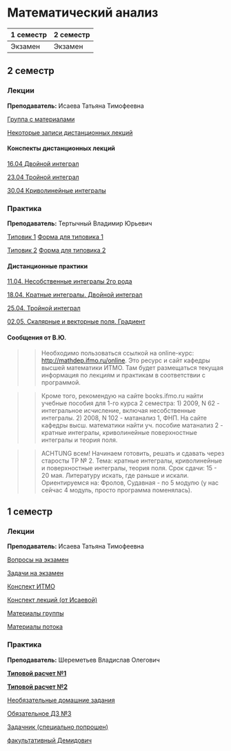 # Математический анализ

|1 семестр|2 семестр|
|---|---|
|Экзамен|Экзамен|

## 2 семестр
### Лекции

**Преподаватель:** Исаева Татьяна Тимофеевна

[Группа с материалами](https://vk.com/club193570210)

[Некоторые записи дистанционных лекций](https://vk.com/mayatin)

#### Конспекты дистанционных лекций

[16.04 Двойной интеграл](../Files/Isaeva/Isaeva-04-16.pdf)

[23.04 Тройной интеграл](../Files/Isaeva/Isaeva-04-23.pdf)

[30.04 Криволинейные интегралы](../Files/Isaeva/Isaeva-04-30.pdf)

### Практика

**Преподаватель:** Тертычный Владимир Юрьевич

[Типовик 1](https://books.ifmo.ru/file/pdf/1471.pdf)
[Форма для типовика 1](https://docs.google.com/forms/d/e/1FAIpQLSfLhE24Dx5D4zYfKRNCj-GtWt-ET-Tkw_HVeUxqgVO04vf9WQ/viewform)

[Типовик 2](https://books.ifmo.ru/file/pdf/888.pdf)
[Форма для типовика 2](https://docs.google.com/forms/d/e/1FAIpQLSfwKtjdfqN5Igmsuh4xGU3PgtU-31s_Mgp3kTeJf04BFDxSRQ/viewform)

#### Дистанционные практики

[11.04. Несобственные интегралы 2го рода](../Files/Tertychny/Tertychny-04-11.pdf)

[18.04. Кратные интегралы. Двойной интеграл](../Files/Tertychny/Tertychny-04-18.pdf)

[25.04. Тройной интеграл](../Files/Tertychny/Tertychny-04-25.pdf)

[02.05. Скалярные и векторные поля. Градиент](../Files/Tertychny/Tertychny-05-02.pdf)

#### Сообщения от В.Ю.

>> Необходимо пользоваться ссылкой на online-курс: http://mathdep.ifmo.ru/online. Это ресурс и сайт кафедры высшей математики ИТМО. Там будет размещаться текущая информация по лекциям и практикам в соответствии с программой.

>> Кроме того, рекомендую на сайте books.ifmo.ru найти учебные пособия для 1-го курса 2 семестра: 1) 2009, N 62 - интегральное исчисление, включая несобственные интегралы. 2) 2008, N 102 - матанализ 1, ФНП. На сайте кафедры высш. математики найти уч. пособие матанализ 2 - кратные интегралы, криволинейные поверхностные интегралы и теория поля.

>> ACHTUNG всем! Начинаем готовить, решать и сдавать через старосты ТР № 2. Тема: кратные интегралы, криволинейные и поверхностные интегралы, теория поля. Срок сдачи: 15 - 20 мая. Литературу искать, где раньше и искали. Ориентируемся на: Фролов, Судавная - по 5 модулю (у нас сейчас 4 модуль, просто программа поменялась).

## 1 семестр
### Лекции

**Преподаватель:** Исаева Татьяна Тимофеевна

[Вопросы на экзамен](../Files/Matan_Questions.jpg)

[Задачи на экзамен](../Files/Zadachi_ekzamen_matan_Isaeva.pdf)

[Конспект ИТМО](http://neerc.ifmo.ru/wiki/index.php?title=%D0%9C%D0%B0%D1%82%D0%B5%D0%BC%D0%B0%D1%82%D0%B8%D1%87%D0%B5%D1%81%D0%BA%D0%B8%D0%B9_%D0%B0%D0%BD%D0%B0%D0%BB%D0%B8%D0%B7_1_%D0%BA%D1%83%D1%80%D1%81)

[Конспект лекций (от Исаевой)](https://drive.google.com/open?id=1dUxgguPysaKO0CY46b8uHq6aMnqjWlQI) 

[Материалы группы](https://drive.google.com/drive/folders/1Zzo5xMt3yBGYMdKVkhtGDmFdaQVFw8-a?sort=13&direction=a)

[Материалы потока](https://drive.google.com/drive/folders/1B0THe8TTUL_o85oORFz733EgUgB1NGfD?sort=13&direction=a)


### Практика

**Преподаватель:** Шереметьев Владислав Олегович

[**Типовой расчет №1**](https://drive.google.com/open?id=1olA9Kf1almlR_zRK3hQAlGUYDU_vOeU6)

[**Типовой расчет №2**](../Files/матан_типовик_2.pdf)

[Необязательные домашние задания](https://docs.google.com/document/d/100B2GhiiPc6GhrxP9IZQlGW6mHGH8Zi5smw23AMiaHU/edit)

[Обязательное ДЗ №3](../Files/mathematical_analysis_hw3.pdf)

[Задачник (специально попрошен)](https://drive.google.com/file/d/15Q_lJb927GEX3j2Mt1e80c-Nr7F6i-eu/view?usp=sharing)

[факультативный Демидович](http://pm-pu.ru/stuff/analiz/books/demidovich_sbornik.pdf)
